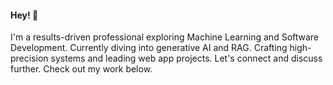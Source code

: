 #### Hey! 👋 
I'm a results-driven professional exploring Machine Learning and Software Development. Currently diving into generative AI and RAG. Crafting high-precision systems and leading web app projects. Let's connect and discuss further. Check out my work below.
